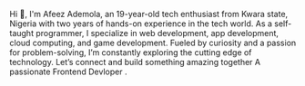 Hi 👋, I'm Afeez Ademola, an 19-year-old tech enthusiast from Kwara state, Nigeria with two years of hands-on experience in the tech world. As a self-taught programmer, I specialize in web development, app development,  cloud computing, and game development. Fueled by curiosity and a passion for problem-solving, I’m constantly exploring the cutting edge of technology. Let’s connect and build something amazing together
A passionate Frontend Devloper .


 
